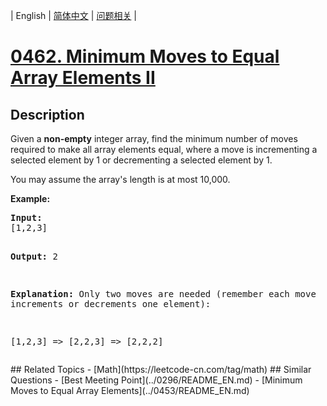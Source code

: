 
| English | [简体中文](README.md) | [问题相关](QUESTION.md) |
# [0462. Minimum Moves to Equal Array Elements II](https://leetcode-cn.com/problems/minimum-moves-to-equal-array-elements-ii/)
## Description
<p><p>Given a <b>non-empty</b> integer array, find the minimum number of moves required to make all array elements equal, where a move is incrementing a selected element by 1 or decrementing a selected element by 1.</p>

<p>You may assume the array's length is at most 10,000.</p>

<p><b>Example:</b>
<pre>
<b>Input:</b>
[1,2,3]

<b>Output:</b>
2

<b>Explanation:</b>
Only two moves are needed (remember each move increments or decrements one element):

[1,2,3]  =>  [2,2,3]  =>  [2,2,2]
</pre>
</p></p>
## Related Topics
- [Math](https://leetcode-cn.com/tag/math)
## Similar Questions
- [Best Meeting Point](../0296/README_EN.md)
- [Minimum Moves to Equal Array Elements](../0453/README_EN.md)
